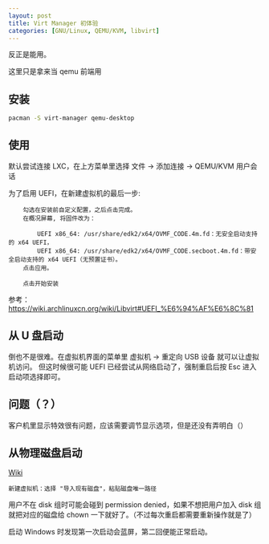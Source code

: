 ```yaml
---
layout: post
title: Virt Manager 初体验
categories: [GNU/Linux, QEMU/KVM, libvirt]
---
```


反正是能用。

这里只是拿来当 qemu 前端用

## 安装

```bash
pacman -S virt-manager qemu-desktop
```

## 使用

默认尝试连接 LXC，在上方菜单里选择 文件 -> 添加连接 -> QEMU/KVM 用户会话

为了启用 UEFI，在新建虚拟机的最后一步:

```
    勾选在安装前自定义配置，之后点击完成。
    在概况屏幕, 将固件改为：

        UEFI x86_64: /usr/share/edk2/x64/OVMF_CODE.4m.fd：无安全启动支持的 x64 UEFI，
        UEFI x86_64: /usr/share/edk2/x64/OVMF_CODE.secboot.4m.fd：带安全启动支持的 x64 UEFI（无预置证书）。
    点击应用。

    点击开始安装
```

参考：https://wiki.archlinuxcn.org/wiki/Libvirt#UEFI_%E6%94%AF%E6%8C%81

## 从 U 盘启动

倒也不是很难。在虚拟机界面的菜单里 虚拟机 -> 重定向 USB 设备 就可以让虚拟机访问。
但这时候很可能 UEFI 已经尝试从网络启动了，强制重启后按 Esc 进入启动项选择即可。

## 问题（？）

客户机里显示特效很有问题，应该需要调节显示选项，但是还没有弄明白（）

## 从物理磁盘启动

[Wiki](https://wiki.archlinuxcn.org/wiki/Libvirt#%E9%80%9A%E8%BF%87_virt-manager_%E6%B7%BB%E5%8A%A0%E7%A3%81%E7%9B%98)
```
新建虚拟机：选择 "导入现有磁盘"，粘贴磁盘唯一路径
```

用户不在 disk 组时可能会碰到 permission denied，如果不想把用户加入 disk 组就把对应的磁盘给 chown 一下就好了。（不过每次重启都需要重新操作就是了）

启动 Windows 时发现第一次启动会蓝屏，第二回便能正常启动。

